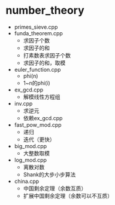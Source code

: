 # number_theory

+ primes_sieve.cpp
+ funda_theorem.cpp
  + 求因子个数
  + 求因子的和
  + 打素数表求因子个数
  + 求因子的和，取模
+ euler_function.cpp
  + phi(n)
  + 1~n的phi(i)
+ ex_gcd.cpp
  + 解模线性方程组
+ inv.cpp
  + 求逆元
  + 依赖ex_gcd.cpp
+ fast_pow_mod.cpp
  + 递归
  + 迭代（更快）
+ big_mod.cpp
  + 大整数取模
+ log_mod.cpp
  + 离散对数
  + Shank的大步小步算法
+ china.cpp
  + 中国剩余定理（余数互质）
  + 扩展中国剩余定理（余数可以不互质）